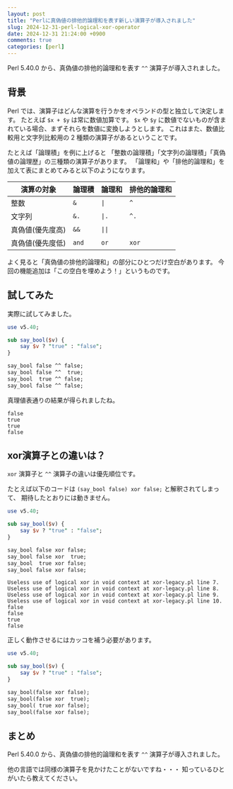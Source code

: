 ```yaml
---
layout: post
title: "Perlに真偽値の排他的論理和を表す新しい演算子が導入されました"
slug: 2024-12-31-perl-logical-xor-operator
date: 2024-12-31 21:24:00 +0900
comments: true
categories: [perl]
---
```


Perl 5.40.0 から、真偽値の排他的論理和を表す `^^` 演算子が導入されました。

## 背景

Perl では、演算子はどんな演算を行うかをオペランドの型と独立して決定します。
たとえば `$x + $y` は常に数値加算です。
`$x` や `$y` に数値でないものが含まれている場合、まずそれらを数値に変換しようとします。
これはまた、数値比較用と文字列比較用の 2 種類の演算子があるということです。

たとえば「論理積」を例に上げると
「整数の論理積」「文字列の論理積」「真偽値の論理歴」の三種類の演算子があります。
「論理和」や「排他的論理和」を加えて表にまとめてみると以下のようになります。

| 演算の対象       | 論理積 | 論理和 | 排他的論理和  |
| ---------------- | ------ | ------ | ------------- |
| 整数             | `&`    | `\|`   | `^`           |
| 文字列           | `&.`   | `\|.`  | `^.`          |
| 真偽値(優先度高) | `&&`   | `\|\|` |        |
| 真偽値(優先度低) | `and`  | `or`   | `xor`         |

よく見ると「真偽値の排他的論理和」の部分にひとつだけ空白があります。
今回の機能追加は「この空白を埋めよう！」というものです。

## 試してみた

実際に試してみました。

```perl
use v5.40;

sub say_bool($v) {
    say $v ? "true" : "false";
}

say_bool false ^^ false;
say_bool false ^^  true;
say_bool  true ^^ false;
say_bool false ^^ false;
```

真理値表通りの結果が得られましたね。

```plain
false
true
true
false
```

## xor演算子との違いは？

`xor` 演算子と `^^` 演算子の違いは優先順位です。

たとえば以下のコードは `(say_bool false) xor false;` と解釈されてしまって、
期待したとおりには動きません。

```perl
use v5.40;

sub say_bool($v) {
    say $v ? "true" : "false";
}

say_bool false xor false;
say_bool false xor  true;
say_bool  true xor false;
say_bool false xor false;
```

```
Useless use of logical xor in void context at xor-legacy.pl line 7.
Useless use of logical xor in void context at xor-legacy.pl line 8.
Useless use of logical xor in void context at xor-legacy.pl line 9.
Useless use of logical xor in void context at xor-legacy.pl line 10.
false
false
true
false
```

正しく動作させるにはカッコを補う必要があります。

```perl
use v5.40;

sub say_bool($v) {
    say $v ? "true" : "false";
}

say_bool(false xor false);
say_bool(false xor  true);
say_bool( true xor false);
say_bool(false xor false);
```

## まとめ

Perl 5.40.0 から、真偽値の排他的論理和を表す `^^` 演算子が導入されました。

他の言語では同様の演算子を見かけたことがないですね・・・
知っているひとがいたら教えてください。
